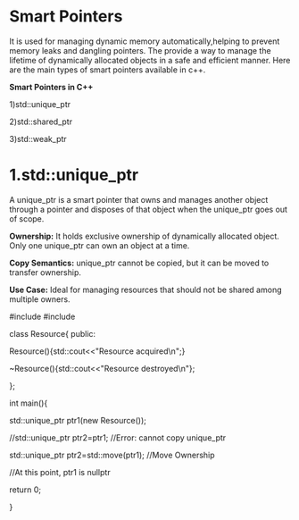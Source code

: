 # Smart Pointers

It is used for managing dynamic memory automatically,helping to prevent memory leaks and dangling pointers.
The provide a way to manage the lifetime of dynamically allocated objects in a safe and efficient manner.
Here are the main types of smart pointers available in c++.

**Smart Pointers in C++**

1)std::unique_ptr

2)std::shared_ptr

3)std::weak_ptr

# 1.std::unique_ptr

A unique_ptr is a smart pointer that owns and manages another object through a pointer and disposes of that object when the unique_ptr goes out of scope.

**Ownership:** It holds exclusive ownership of dynamically allocated object. Only one unique_ptr can own an object at a time.

**Copy Semantics:** unique_ptr cannot be copied, but it can be moved to transfer ownership.

**Use Case:** Ideal for managing resources that should not be shared among multiple owners.

#include <iostream>
#include <memory>

class Resource{
public:

Resource(){std::cout<<"Resource acquired\n";}

~Resource(){std::cout<<"Resource destroyed\n"};

};

int main(){

std::unique_ptr<Resource> ptr1(new Resource());

//std::unique_ptr<Resource> ptr2=ptr1; //Error: cannot copy unique_ptr

std::unique_ptr<Resource> ptr2=std::move(ptr1); //Move Ownership

//At this point, ptr1 is nullptr

return 0;

}





